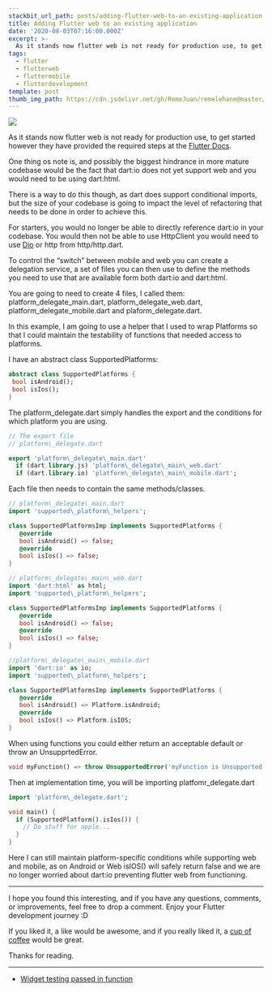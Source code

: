 ```yaml
---
stackbit_url_path: posts/adding-flutter-web-to-an-existing-application
title: Adding Flutter web to an existing application
date: '2020-08-03T07:16:00.000Z'
excerpt: >-
  As it stands now flutter web is not ready for production use, to get started however they have prov...
tags:
  - flutter
  - flutterweb
  - fluttermobile
  - flutterdevelopment
template: post
thumb_img_path: https://cdn.jsdelivr.net/gh/RemeJuan/remelehane@master/uPic/1*1orxIbVfgZa4mB_qEL17Yg.jpeg
---
```


![](https://cdn.jsdelivr.net/gh/RemeJuan/remelehane@master/uPic/1*1orxIbVfgZa4mB_qEL17Yg.jpeg)

As it stands now flutter web is not ready for production use, to get started however they have provided the required steps at the [Flutter Docs](https://flutter.dev/web).

One thing os note is, and possibly the biggest hindrance in more mature codebase would be the fact that dart:io does not yet support web and you would need to be using dart:html.

There is a way to do this though, as dart does support conditional imports, but the size of your codebase is going to impact the level of refactoring that needs to be done in order to achieve this.

For starters, you would no longer be able to directly reference dart:io in your codebase. You would then not be able to use HttpClient you would need to use [Dio](https://pub.dev/packages/dio) or http from http/http.dart.

To control the “switch” between mobile and web you can create a delegation service, a set of files you can then use to define the methods you need to use that are available form both dart:io and dart:html.

You are going to need to create 4 files, I called them: platform\_delegate\_main.dart, platform\_delegate\_web.dart, platform\_delegate\_mobile.dart and plaform\_delegate.dart.

In this example, I am going to use a helper that I used to wrap Platforms so that I could maintain the testability of functions that needed access to platforms.

I have an abstract class SupportedPlatforms:


```dart
abstract class SupportedPlatforms {
 bool isAndroid();
 bool isIos();
}
```


The platform\_delegate.dart simply handles the export and the conditions for which platform you are using.


```dart
// The export file
// platform\_delegate.dart

export 'platform\_delegate\_main.dart'
  if (dart.library.js) 'platform\_delegate\_main\_web.dart'
  if (dart.library.io) 'platform\_delegate\_main\_mobile.dart';
```


Each file then needs to contain the same methods/classes.


```dart
// platform\_delegate\_main.dart
import 'supported\_platform\_helpers';

class SupportedPlatformsImp implements SupportedPlatforms {
   @override
   bool isAndroid() => false;
   @override
   bool isIos() => false;
}

// platform\_delegate\_main\_web.dart
import 'dart:html' as html;
import 'supported\_platform\_helpers';

class SupportedPlatformsImp implements SupportedPlatforms {
   @override
   bool isAndroid() => false;
   @override
   bool isIos() => false;
}

//platform\_delegate\_main\_mobile.dart
import 'dart:io' as io;
import 'supported\_platform\_helpers';

class SupportedPlatformsImp implements SupportedPlatforms {
   @override
   bool isAndroid() => Platform.isAndroid;
   @override
   bool isIos() => Platform.isIOS;
}
```


When using functions you could either return an acceptable default or throw an UnsupprtedError.


```dart
void myFunction() => throw UnsupportedError('myFunction is Unsupported')
```


Then at implementation time, you will be importing platfomr\_delegate.dart


```dart
import 'platform\_delegate.dart';

void main() {
  if (SupportedPlatform().isIos()) {
    // Do stuff for apple...
  }
}
```


Here I can still maintain platform-specific conditions while supporting web and mobile, as on Android or Web isIOS() will safely return false and we are no longer worried about dart:io preventing flutter web from functioning.

***

I hope you found this interesting, and if you have any questions, comments, or improvements, feel free to drop a comment. Enjoy your Flutter development journey :D

If you liked it, a like would be awesome, and if you really liked it, a [cup of coffee](https://www.buymeacoffee.com/remelehane) would be great.

Thanks for reading.

****

- [Widget testing passed in function](https://remelehane.dev/posts/widget-testing-passed-in-function-kpi/)

